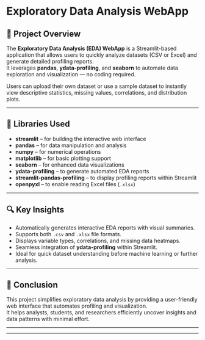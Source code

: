 # Exploratory Data Analysis WebApp

## 📘 Project Overview
The **Exploratory Data Analysis (EDA) WebApp** is a Streamlit-based application that allows users to quickly analyze datasets (CSV or Excel) and generate detailed profiling reports.  
It leverages **pandas**, **ydata-profiling**, and **seaborn** to automate data exploration and visualization — no coding required.  

Users can upload their own dataset or use a sample dataset to instantly view descriptive statistics, missing values, correlations, and distribution plots.

---

## 🧩 Libraries Used
- **streamlit** – for building the interactive web interface  
- **pandas** – for data manipulation and analysis  
- **numpy** – for numerical operations  
- **matplotlib** – for basic plotting support  
- **seaborn** – for enhanced data visualizations  
- **ydata-profiling** – to generate automated EDA reports  
- **streamlit-pandas-profiling** – to display profiling reports within Streamlit  
- **openpyxl** – to enable reading Excel files (`.xlsx`)  

---

## 🔍 Key Insights
- Automatically generates interactive EDA reports with visual summaries.  
- Supports both `.csv` and `.xlsx` file formats.  
- Displays variable types, correlations, and missing data heatmaps.  
- Seamless integration of **ydata-profiling** within Streamlit.  
- Ideal for quick dataset understanding before machine learning or further analysis.  

---

## 🏁 Conclusion
This project simplifies exploratory data analysis by providing a user-friendly web interface that automates profiling and visualization.  
It helps analysts, students, and researchers efficiently uncover insights and data patterns with minimal effort.  

---

---
